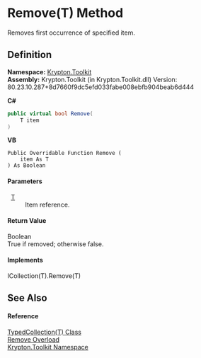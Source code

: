# Remove(T) Method


Removes first occurrence of specified item.



## Definition
**Namespace:** <a href="79d2eac2-21f4-54ff-7552-b20c33c30600.md">Krypton.Toolkit</a>  
**Assembly:** Krypton.Toolkit (in Krypton.Toolkit.dll) Version: 80.23.10.287+8d7660f9dc5efd033fabe008ebfb904beab6d444

**C#**
``` C#
public virtual bool Remove(
	T item
)
```
**VB**
``` VB
Public Overridable Function Remove ( 
	item As T
) As Boolean
```



#### Parameters
<dl><dt>  <a href="4026dc89-2502-ffa8-c767-a8aaea23623e.md">T</a></dt><dd>Item reference.</dd></dl>

#### Return Value
Boolean  
True if removed; otherwise false.

#### Implements
ICollection(T).Remove(T)  


## See Also


#### Reference
<a href="4026dc89-2502-ffa8-c767-a8aaea23623e.md">TypedCollection(T) Class</a>  
<a href="6922c0a7-5672-3fa0-44ba-ba5bd061407e.md">Remove Overload</a>  
<a href="79d2eac2-21f4-54ff-7552-b20c33c30600.md">Krypton.Toolkit Namespace</a>  
